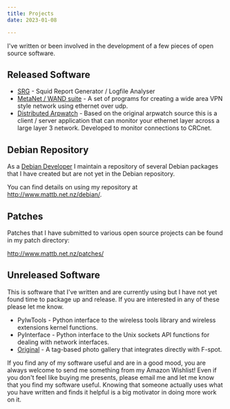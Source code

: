```yaml
---
title: Projects
date: 2023-01-08

---
```

I've written or been involved in the development of a few pieces of open source software.

## Released Software

 * [SRG](http://www.crc.net.nz/software/srg.php) - Squid Report Generator / Logfile Analyser
 * [MetaNet / WAND suite](http://www.wlug.org.nz/MetaNet) - A set of programs for creating a wide area VPN style network using ethernet over udp.
 * [Distributed Arpwatch](http://www.crc.net.nz/software/darpwatch.php) - Based on the original arpwatch source this is a client / server application that can monitor your ethernet layer across a large layer 3 network. Developed to monitor connections to CRCnet.


##  Debian Repository

As a [Debian Developer](http://qa.debian.org/developer.php?login=mattb@debian.org) I maintain a repository of several Debian packages that I have created but are not yet in the Debian repository.

You can find details on using my repository at http://www.mattb.net.nz/debian/.

## Patches

Patches that I have submitted to various open source projects can be found in my patch directory:

http://www.mattb.net.nz/patches/

## Unreleased Software

This is software that I've written and are currently using but I have not yet found time to package up and release. If you are interested in any of these please let me know.

* PyIwTools - Python interface to the wireless tools library and wireless extensions kernel functions.
* PyInterface - Python interface to the Unix sockets API functions for dealing with network interfaces.
* [Original](https://www.mattb.net.nz/software/original/) - A tag-based photo gallery that integrates directly with F-spot.

If you find any of my software useful and are in a good mood, you are always welcome to send me something from my Amazon Wishlist! Even if you don't feel like buying me presents, please email me and let me know that you find my software useful. Knowing that someone actually uses what you have written and finds it helpful is a big motivator in doing more work on it.